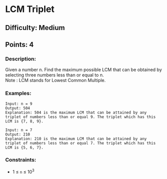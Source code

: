 # LCM Triplet
## Difficulty: Medium
## Points: 4
### Description:
Given a number n. Find the maximum possible LCM that can be obtained by selecting three numbers less than or equal to n.  
Note : LCM stands for Lowest Common Multiple.

### Examples:
```
Input: n = 9
Output: 504
Explanation: 504 is the maximum LCM that can be attained by any triplet of numbers less than or equal 9. The triplet which has this LCM is {7, 8, 9}.
```
```
Input: n = 7
Output: 210
Explanation: 210 is the maximum LCM that can be attained by any triplet of numbers less than or equal 7. The triplet which has this LCM is {5, 6, 7}.
```

### Constraints:
- 1 ≤ `n` ≤ 10<sup>3</sup>